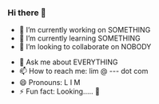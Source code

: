 ### Hi there 👋

- 🔭 I’m currently working on SOMETHING
- 🌱 I’m currently learning SOMETHING
- 👯 I’m looking to collaborate on NOBODY
<!-- - 🤔 I’m looking for help with ... -->
- 💬 Ask me about EVERYTHING
- 📫 How to reach me: lim @ --- dot com
- 😄 Pronouns: L I M
- ⚡ Fun fact: Looking..... :eyes:


